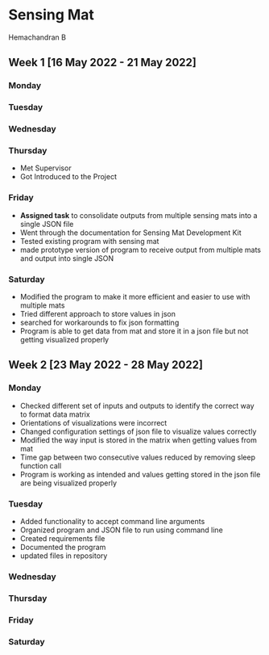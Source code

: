 # Sensing Mat
Hemachandran B

## Week 1 [16 May 2022 - 21 May 2022]
### Monday
### Tuesday
### Wednesday
### Thursday
- Met Supervisor 
- Got Introduced to the Project
### Friday
- **Assigned task** to consolidate outputs from multiple sensing mats into a single JSON file
- Went through the documentation for Sensing Mat Development Kit
- Tested existing program with sensing mat
- made prototype version of program to receive output from multiple mats and output into single JSON
### Saturday
- Modified the program to make it more efficient and easier to use with multiple mats
- Tried different approach to store values in json
- searched for workarounds to fix json formatting
- Program is able to get data from mat and store it in a json file but not getting visualized properly

## Week 2 [23 May 2022 - 28 May 2022]
### Monday
- Checked different set of inputs and outputs to identify the correct way to format data matrix
- Orientations of visualizations were incorrect
- Changed configuration settings of json file to visualize values correctly
- Modified the way input is stored in the matrix when getting values from mat
- Time gap between two consecutive values reduced by removing sleep function call
- Program is working as intended and values getting stored in the json file are being visualized properly
### Tuesday
- Added functionality to accept command line arguments
- Organized program and JSON file to run using command line
- Created requirements file
- Documented the program
- updated files in repository
### Wednesday
### Thursday
### Friday
### Saturday

